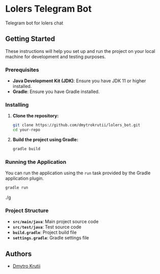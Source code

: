 # Lolers Telegram Bot

Telegram bot for lolers chat

## Getting Started

These instructions will help you set up and run the project on your local machine for development and testing purposes.

### Prerequisites

- **Java Development Kit (JDK)**: Ensure you have JDK 11 or higher installed.
- **Gradle**: Ensure you have Gradle installed.

### Installing

1. **Clone the repository:**

   ```sh
   git clone https://github.com/dmytrokrutii/lolers_bot.git
   cd your-repo
   ```

2. **Build the project using Gradle:**

   ```sh
   gradle build
   ```

### Running the Application

You can run the application using the `run` task provided by the Gradle application plugin.

```sh
gradle run
```
./g
### Project Structure

- **`src/main/java`**: Main project source code
- **`src/test/java`**: Test source code
- **`build.gradle`**: Project build file
- **`settings.gradle`**: Gradle settings file

## Authors
- [Dmytro Krutii](https://github.com/dmytrokrutii)
